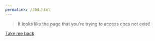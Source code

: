 ```yaml
---
permalink: /404.html
---
```


> It looks like the page that you're trying to access does not exist!

[Take me back](http://soymilktv.me)

